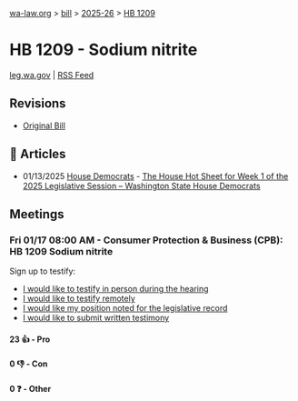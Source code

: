 [wa-law.org](/) > [bill](/bill/) > [2025-26](/bill/2025-26/) > [HB 1209](/bill/2025-26/hb/1209/)

# HB 1209 - Sodium nitrite
[leg.wa.gov](https://app.leg.wa.gov/billsummary?BillNumber=1209&Year=2025&Initiative=false) | [RSS Feed](./rss.xml)

## Revisions
* [Original Bill](1/)

## 📰 Articles
* 01/13/2025 [House Democrats](/org/house_democrats/) - [The House Hot Sheet for Week 1 of the 2025 Legislative Session – Washington State House Democrats](https://housedemocrats.wa.gov/blog/2025/01/13/the-house-hot-sheet-for-week-1-of-the-2025-legislative-session/#:~:text=HB%201209)

## Meetings
### Fri 01/17 08:00 AM - Consumer Protection & Business (CPB): HB 1209 Sodium nitrite
Sign up to testify:
* [I would like to testify in person during the hearing](https://app.leg.wa.gov/csi/Testifier/Add?chamber=House&mId=32418&aId=161397&caId=24709&tId=1)
* [I would like to testify remotely](https://app.leg.wa.gov/csi/Testifier/Add?chamber=House&mId=32418&aId=161397&caId=24709&tId=2)
* [I would like my position noted for the legislative record](https://app.leg.wa.gov/csi/Testifier/Add?chamber=House&mId=32418&aId=161397&caId=24709&tId=3)
* [I would like to submit written testimony](https://app.leg.wa.gov/csi/Testifier/Add?chamber=House&mId=32418&aId=161397&caId=24709&tId=4)

#### 23 👍 - Pro

#### 0 👎 - Con

#### 0 ❓ - Other
